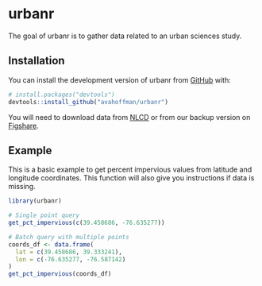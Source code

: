 
# urbanr

<!-- badges: start -->
<!-- badges: end -->

The goal of urbanr is to gather data related to an urban sciences study.

## Installation

You can install the development version of urbanr from [GitHub](https://github.com/) with:

``` r
# install.packages("devtools")
devtools::install_github("avahoffman/urbanr")
```

You will need to download data from [NLCD](https://www.mrlc.gov/data?f%5B0%5D=category%3AFractional%20Impervious%20Surface/) or from our backup version on [Figshare](https://figshare.com/articles/dataset/urbanr_data_Annual_NLCD_FctImp_2024/29549666?file=56194733).

## Example

This is a basic example to get percent impervious values from latitude and longitude coordinates. This function will also give you instructions if data is missing.

``` r
library(urbanr)

# Single point query
get_pct_impervious(c(39.458686, -76.635277))

# Batch query with multiple points
coords_df <- data.frame(
  lat = c(39.458686, 39.333241),
  lon = c(-76.635277, -76.587142)
)
get_pct_impervious(coords_df)
```

